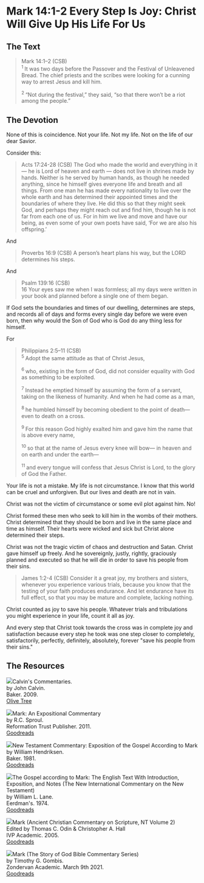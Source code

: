 # Mark 14:1-2 Every Step Is Joy: Christ Will Give Up His Life For Us

## The Text

>Mark 14:1–2 (CSB)  
><sup> 1 </sup> It was two days before the Passover and the Festival of Unleavened Bread. The chief priests and the scribes were looking for a cunning way to arrest Jesus and kill him. 
>
><sup> 2 </sup> “Not during the festival,” they said, “so that there won’t be a riot among the people.”

## The Devotion

None of this is coincidence. Not your life. Not my life. Not on the life of our dear Savior.

Consider this:

>Acts 17:24-28 (CSB) The God who made the world and everything in it — he is Lord of heaven and earth — does not live in shrines made by hands. Neither is he served by human hands, as though he needed anything, since he himself gives everyone life and breath and all things. From one man he has made every nationality to live over the whole earth and has determined their appointed times and the boundaries of where they live. He did this so that they might seek God, and perhaps they might reach out and find him, though he is not far from each one of us. For in him we live and move and have our being, as even some of your own poets have said, ‘For we are also his offspring.’

And

>Proverbs 16:9 (CSB) A person’s heart plans his way, but the LORD determines his steps.

And

>Psalm 139:16 (CSB)  
> 16  Your eyes saw me when I was formless; all my days were written in your book and planned before a single one of them began.

If God sets the boundaries and times of our dwelling, determines are steps, and records all of days and forms every single day before we were even born, then why would the Son of God who is God do any thing less for himself.

For

>Philippians 2:5–11 (CSB)  
><sup> 5 </sup> Adopt the same attitude as that of Christ Jesus, 
>
><sup> 6 </sup> who, existing in the form of God, did not consider equality with God as something to be exploited. 
>
><sup> 7 </sup> Instead he emptied himself by assuming the form of a servant, taking on the likeness of humanity. And when he had come as a man, 
>
><sup> 8 </sup> he humbled himself by becoming obedient to the point of death— even to death on a cross. 
>
><sup> 9 </sup> For this reason God highly exalted him and gave him the name that is above every name, 
>
><sup> 10 </sup> so that at the name of Jesus every knee will bow— in heaven and on earth and under the earth— 
>
><sup> 11 </sup> and every tongue will confess that Jesus Christ is Lord, to the glory of God the Father.

Your life is not a mistake. My life is not circumstance. I know that this world can be cruel and unforgiven. But our lives and death are not in vain.

Christ was not the victim of circumstance or some evil plot against him. No!

Christ formed these men who seek to kill him in the wombs of their mothers. Christ determined that they should be born and live in the same place and time as himself. Their hearts were wicked and sick but Christ alone determined their steps.

Christ was not the tragic victim of chaos and destruction and Satan. Christ gave himself up freely. And he sovereignly, justly, rightly, graciously planned and executed so that he will die in order to save his people from their sins.

>James 1:2-4 (CSB) Consider it a great joy, my brothers and sisters, whenever you experience various trials, because you know that the testing of your faith produces endurance. And let endurance have its full effect, so that you may be mature and complete, lacking nothing.

Christ counted as joy to save his people. Whatever trials and tribulations you might experience in your life, count it all as joy.

And every step that Christ took towards the cross was in complete joy and satisfaction because every step he took was one step closer to completely, satisfactorily, perfectly, definitely, absolutely, forever "save his people from their sins."

## The Resources

<p style="clear:both;">

<img src="/images/commentary-calvin-set-portrait.jpg">Calvin's Commentaries.  
by John Calvin.  
Baker. 2009.  
[Olive Tree](https://www.olivetree.com/store/product.php?productid=17517)

<p style="clear:both;">

<img src="/images/commentary-mark-sproul.jpg">Mark: An Expositional Commentary  
by R.C. Sproul.  
Reformation Trust Publisher. 2011.  
[Goodreads](https://www.goodreads.com/book/show/13329901-mark?ac=1&from_search=true&qid=AjPCOwNAXj&rank=1)

<p style="clear:both;">

<img src="/images/commentary-mark-hendriksen.jpg">New Testament Commentary: Exposition of the Gospel According to Mark  
by William Hendriksen.  
Baker. 1981.  
[Goodreads](https://www.goodreads.com/book/show/2365098.Mark)

<p style="clear:both;">

<img src="/images/commentary-mark-lane.jpg">The Gospel according to Mark: The English Text With Introduction, Exposition, and Notes (The New International Commentary on the New Testament)  
by William L. Lane.  
Eerdman's. 1974.  
[Goodreads](https://www.goodreads.com/book/show/978619.The_Gospel_of_Mark?from_search=true&from_srp=true&qid=UOUMUiJ7z4&rank=2)

<p style="clear:both;">

<img src="/images/commentary-mark-oden.jpg">Mark (Ancient Christian Commentary on Scripture, NT Volume 2)  
Edited by Thomas C. Odin & Christopher A. Hall  
IVP Academic. 2005.  
[Goodreads](https://www.goodreads.com/book/show/33015669-mark)

<p style="clear:both;">

<img src="/images/commentary-mark-gombis.jpg">Mark (The Story of God Bible Commentary Series)  
by Timothy G. Gombis.   
Zondervan Academic. March 9th 2021.  
[Goodreads](https://www.goodreads.com/book/show/54287613-mark)

<p style="clear:both;">
